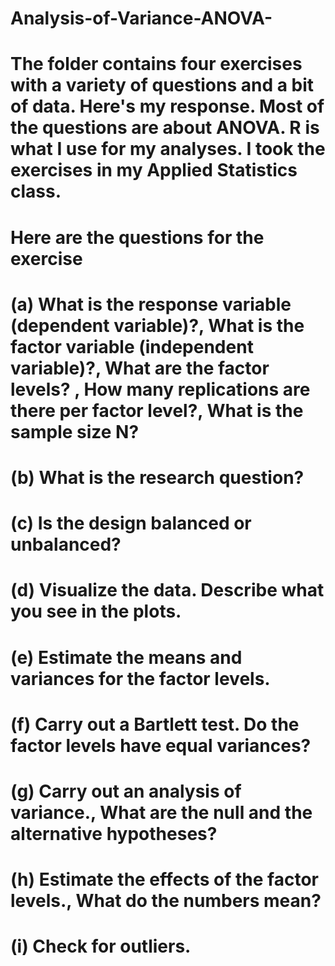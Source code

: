 # Analysis-of-Variance-ANOVA-
# The folder contains four exercises with a variety of questions and a bit of data. Here's my response. Most of the questions are about ANOVA. R is what I use for my analyses. I took the exercises in my Applied Statistics class. 

# Here are the questions for the exercise

# (a) What is the response variable (dependent variable)?, What is the factor variable (independent variable)?, What are the factor levels? , How many replications are there per factor level?, What is the sample size N?
# (b) What is the research question?
# (c) Is the design balanced or unbalanced? 
# (d) Visualize the data. Describe what you see in the plots. 
# (e) Estimate the means and variances for the factor levels. 
# (f) Carry out a Bartlett test. Do the factor levels have equal variances? 
# (g) Carry out an analysis of variance., What are the null and the alternative hypotheses? 
# (h) Estimate the effects of the factor levels., What do the numbers mean? 
# (i) Check for outliers.
 

